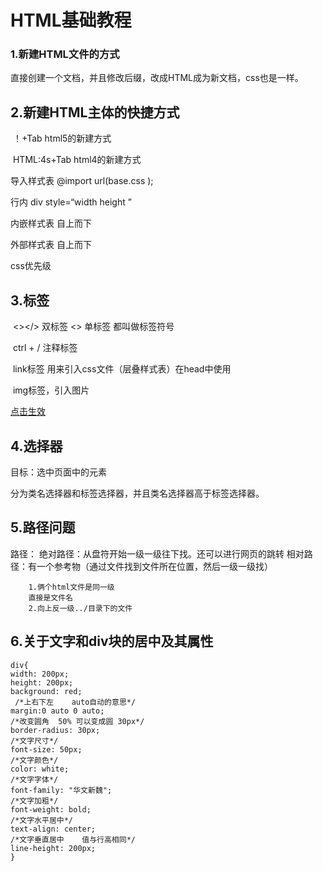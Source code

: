 # HTML基础教程

### 1.新建HTML文件的方式

​	直接创建一个文档，并且修改后缀，改成HTML成为新文档，css也是一样。

## 2.新建HTML主体的快捷方式

​	！+Tab    html5的新建方式

​	HTML:4s+Tab   html4的新建方式

导入样式表   @import url(base.css );

行内    div style=“width height ”

内嵌样式表          自上而下

外部样式表          自上而下

css优先级	      

## 3.标签

​	<></>   双标签     <>  单标签  都叫做标签符号

​	ctrl + /  注释标签

​	link标签 用来引入css文件（层叠样式表）在head中使用

​	img标签，引入图片

​	<a href="C:\Users\ZhangQiang\Desktop\jisuanqi/新建文件夹/index .html" title="点击">点击生效</a><!--href是属性,a标签是超链接标签，title下标显示属性-->

## 4.选择器

目标：选中页面中的元素

分为类名选择器和标签选择器，并且类名选择器高于标签选择器。

## 5.路径问题

路径：
绝对路径：从盘符开始一级一级往下找。还可以进行网页的跳转
相对路径：有一个参考物（通过文件找到文件所在位置，然后一级一级找）

		1.俩个html文件是同一级
		直接是文件名 
		2.向上反一级../目录下的文件
## 6.关于文字和div块的居中及其属性

	div{
	width: 200px;
	height: 200px;
	background: red;
	 /*上右下左    auto自动的意思*/
	margin:0 auto 0 auto;  
	/*改变圆角  50% 可以变成圆 30px*/
	border-radius: 30px;
	/*文字尺寸*/
	font-size: 50px;
	/*文字颜色*/
	color: white;
	/*文字字体*/
	font-family: "华文新魏";
	/*文字加粗*/
	font-weight: bold;
	/*文字水平居中*/
	text-align: center;
	/*文字垂直居中    值与行高相同*/
	line-height: 200px;
	}